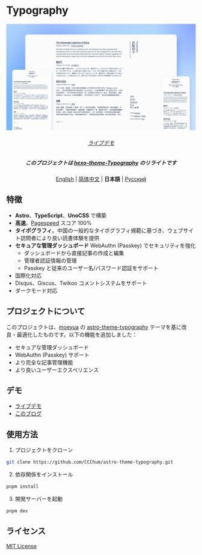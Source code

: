 # Typography

<p align='center'>
  <img src='./public/typograph-og.jpg' alt='Typography' width='600'/>
</p>

<h6 align='center'>
<a href="https://astro-theme-typography.vercel.app/">ライブデモ</a>
</h6>
<h5 align='center'>
<b>このプロジェクトは <a href="https://github.com/sumimakito/hexo-theme-typography">hexo-theme-Typography</a> のリライトです</b>
</h5>
<p align='center'>
<a href="./README.md">English</a> | <a href="./README.zh-CN.md">简体中文</a> | <b>日本語</b> | <a href="./README.ru.md">Русский</a>
</p>

## 特徴

- **Astro**、**TypeScript**、**UnoCSS** で構築
- **高速**。[Pagespeed](https://pagespeed.web.dev/analysis/https-astro-theme-typography-vercel-app/j34nq9tx0s?form_factor=desktop) スコア 100%
- **タイポグラフィ**。中国の一般的なタイポグラフィ規範に基づき、ウェブサイト訪問者により良い読書体験を提供
- **セキュアな管理ダッシュボード** WebAuthn (Passkey) でセキュリティを強化
  - ダッシュボードから直接記事の作成と編集
  - 管理者認証情報の管理
  - Passkey と従来のユーザー名/パスワード認証をサポート
- 国際化対応
- Disqus、Giscus、Twikoo コメントシステムをサポート
- ダークモード対応

## プロジェクトについて

このプロジェクトは、[moeyua](https://github.com/Moeyua) の [astro-theme-typography](https://github.com/Moeyua/astro-theme-typography) テーマを基に改良・最適化したものです。以下の機能を追加しました：

- セキュアな管理ダッシュボード
- WebAuthn (Passkey) サポート
- より完全な記事管理機能
- より良いユーザーエクスペリエンス

## デモ

- [ライブデモ](https://astro-theme-typography.vercel.app/)
- [このブログ](https://blog.moeyua.com/)

## 使用方法

1. プロジェクトをクローン

```bash
git clone https://github.com/CCChum/astro-theme-typography.git
```

2. 依存関係をインストール

```bash
pnpm install
```

3. 開発サーバーを起動

```bash
pnpm dev
```

## ライセンス

[MIT License](./LICENSE)
